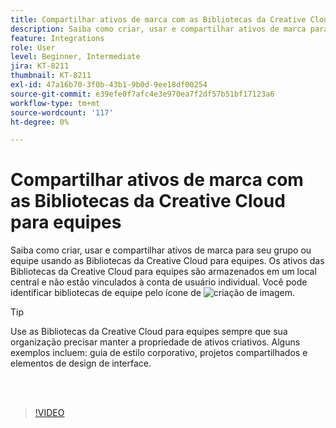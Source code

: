 ```yaml
---
title: Compartilhar ativos de marca com as Bibliotecas da Creative Cloud para equipes
description: Saiba como criar, usar e compartilhar ativos de marca para seu grupo ou equipe usando as Bibliotecas da Creative Cloud para equipes
feature: Integrations
role: User
level: Beginner, Intermediate
jira: KT-8211
thumbnail: KT-8211
exl-id: 47a16b70-3f0b-43b1-9b0d-9ee18df00254
source-git-commit: e39efe0f7afc4e3e970ea7f2df57b51bf17123a6
workflow-type: tm+mt
source-wordcount: '117'
ht-degree: 0%

---
```


# Compartilhar ativos de marca com as Bibliotecas da Creative Cloud para equipes

Saiba como criar, usar e compartilhar ativos de marca para seu grupo ou equipe usando as Bibliotecas da Creative Cloud para equipes. Os ativos das Bibliotecas da Creative Cloud para equipes são armazenados em um local central e não estão vinculados à conta de usuário individual. Você pode identificar bibliotecas de equipe pelo ícone de ![criação de imagem](assets/Smock_Building_18_N.png).

>[!TIP]
>
>Use as Bibliotecas da Creative Cloud para equipes sempre que sua organização precisar manter a propriedade de ativos criativos. Alguns exemplos incluem: guia de estilo corporativo, projetos compartilhados e elementos de design de interface.

<br> 

>[!VIDEO](https://video.tv.adobe.com/v/335333?hidetitle=true)

